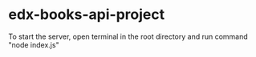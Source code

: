 # edx-books-api-project

To start the server, open terminal in the root directory and run command "node index.js"
